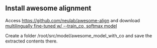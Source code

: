 ## Install awesome alignment
Access https://github.com/neulab/awesome-align and download [multilingually fine-tuned w/ --train_co, softmax model](https://drive.google.com/file/d/1IluQED1jb0rjITJtyj4lNMPmaRFyMslg/view?usp=sharing)

Create a folder /root/src/model/awesome_model_with_co and save the extracted contents there.